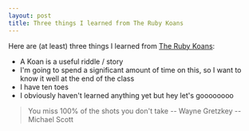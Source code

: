 ```yaml
---
layout: post
title: Three things I learned from The Ruby Koans
---
```


Here are (at least) three things I learned from [The Ruby Koans](http://rubykoans.com/):

- A Koan is a useful riddle / story
- I'm going to spend a significant amount of time on this, so I want to know it well at the end of the class
- I have ten toes
- I obviously haven't learned anything yet but hey let's goooooooo


> You miss 100% of the shots you don't take 
> -- Wayne Gretzkey
-- Michael Scott

